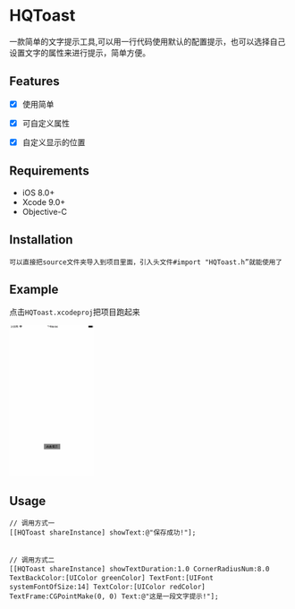# HQToast
一款简单的文字提示工具,可以用一行代码使用默认的配置提示，也可以选择自己设置文字的属性来进行提示，简单方便。

## Features
- [x] 使用简单
- [x] 可自定义属性
- [x] 自定义显示的位置
 
 
## Requirements
* iOS 8.0+
* Xcode 9.0+
* Objective-C


## Installation
 `可以直接把source文件夹导入到项目里面，引入头文件#import "HQToast.h”就能使用了`


## Example

 点击`HQToast.xcodeproj`把项目跑起来
 
<img src="https://github.com/KDtrey35/HQToast/blob/master/Images/1.gif" width="30%" height="30%">


## Usage


```
// 调用方式一
[[HQToast shareInstance] showText:@"保存成功!"];


// 调用方式二
[[HQToast shareInstance] showTextDuration:1.0 CornerRadiusNum:8.0 TextBackColor:[UIColor greenColor] TextFont:[UIFont systemFontOfSize:14] TextColor:[UIColor redColor] TextFrame:CGPointMake(0, 0) Text:@"这是一段文字提示!"];
```



